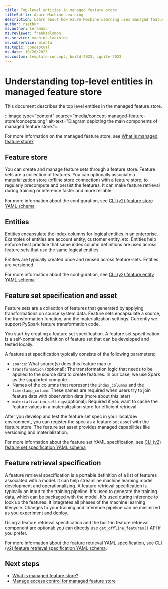 ```yaml
---
title: Top-level entities in managed feature store
titleSuffix: Azure Machine Learning
description: Learn about how Azure Machine Learning uses managed feature stores to create data transformation features and make these features available for training and deployment.
author: rsethur
ms.author: seramasu
ms.reviewer: franksolomon
ms.service: machine-learning
ms.subservice: mldata 
ms.topic: conceptual
ms.date: 10/20/2023 
ms.custom: template-concept, build-2023, ignite-2023
---
```


# Understanding top-level entities in managed feature store

This document describes the top level entities in the managed feature store.

:::image type="content" source="media/concept-managed-feature-store/concepts.png" alt-text="Diagram depicting the main components of managed feature store.":::

For more information on the managed feature store, see [What is managed feature store?](concept-what-is-managed-feature-store.md)

## Feature store
You can create and manage feature sets through a feature store. Feature sets are a collection of features. You can optionally associate a materialization store (offline store connection) with a feature store, to regularly precompute and persist the features. It can make feature retrieval during training or inference faster and more reliable.

For more information about the configuration, see [CLI (v2) feature store YAML schema](reference-yaml-feature-store.md)

## Entities
Entities encapsulate the index columns for logical entities in an enterprise. Examples of entities are account entity, customer entity, etc. Entities help enforce best practice that same index column definitions are used across feature sets that use the same logical entities.

Entities are typically created once and reused across feature-sets. Entities are versioned.

For more information about the configuration, see [CLI (v2) feature entity YAML schema](reference-yaml-feature-entity.md)

## Feature set specification and asset
Feature sets are a collection of features that generated by applying transformations on source system data. Feature sets encapsulate a source, the transformation function, and the materialization settings. Currently we support PySpark feature transformation code.

You start by creating a feature set specification. A feature set specification is a self-contained definition of feature set that can be developed and tested locally.

A feature set specification typically consists of the following parameters:
- `source`: What source(s) does this feature map to
- `transformation` (optional): The transformation logic that needs to be applied to the source data to create features. In our case, we use Spark as the supported compute.
- Names of the columns that represent the `index_columns` and the `timestamp_column`: These names are required when users try to join feature data with observation data (more about this later)
- `materialization_settings`(optional): Required if you want to cache the feature values in a materialization store for efficient retrieval.

After you develop and test the feature set spec in your local/dev environment, you can register the spec as a feature set asset with the feature store. The feature set asset provides managed capabilities like versioning and materialization.

For more information about the feature set YAML specification, see [CLI (v2) feature set specification YAML schema](reference-yaml-featureset-spec.md)

## Feature retrieval specification
A feature retrieval specification is a portable definition of a list of features associated with a model. It can help streamline machine learning model development and operationalizing. A feature retrieval specification is typically an input to the training pipeline. It's used to generate the training data, which can be packaged with the model. It's used during inference to look up the features. It integrates all phases of the machine learning lifecycle. Changes to your training and inference pipeline can be minimized as you experiment and deploy.

Using a feature retrieval specification and the built-in feature retrieval component are optional: you can directly use `get_offline_features()` API if you prefer.

For more information about the feature retrieval YAML specification, see [CLI (v2) feature retrieval specification YAML schema](reference-yaml-feature-retrieval-spec.md).

## Next steps

- [What is managed feature store?](concept-what-is-managed-feature-store.md)
- [Manage access control for managed feature store](how-to-setup-access-control-feature-store.md)

